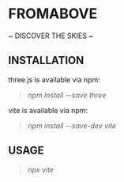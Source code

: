 # FROMABOVE  
~ DISCOVER THE SKIES ~



## INSTALLATION

three.js is available via npm:

> *npm install --save three*


vite is available via npm:

> *npm install --save-dev vite*


## USAGE

> *npx vite*







